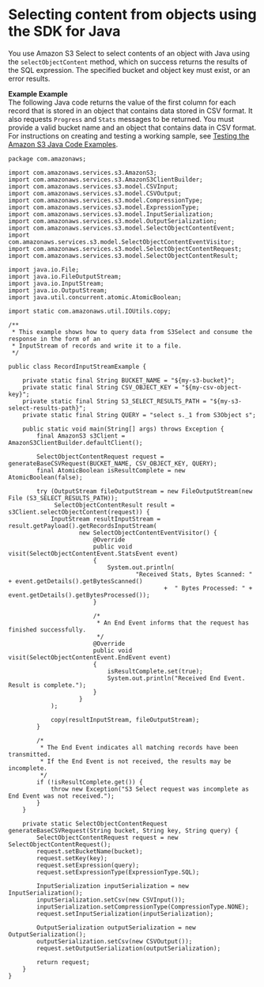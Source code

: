 # Selecting content from objects using the SDK for Java<a name="SelectObjectContentUsingJava"></a>

You use Amazon S3 Select to select contents of an object with Java using the `selectObjectContent` method, which on success returns the results of the SQL expression\. The specified bucket and object key must exist, or an error results\.

**Example Example**  
The following Java code returns the value of the first column for each record that is stored in an object that contains data stored in CSV format\. It also requests `Progress` and `Stats` messages to be returned\. You must provide a valid bucket name and an object that contains data in CSV format\.  
For instructions on creating and testing a working sample, see [Testing the Amazon S3 Java Code Examples](UsingTheMPJavaAPI.md#TestingJavaSamples)\.  

```
package com.amazonaws;

import com.amazonaws.services.s3.AmazonS3;
import com.amazonaws.services.s3.AmazonS3ClientBuilder;
import com.amazonaws.services.s3.model.CSVInput;
import com.amazonaws.services.s3.model.CSVOutput;
import com.amazonaws.services.s3.model.CompressionType;
import com.amazonaws.services.s3.model.ExpressionType;
import com.amazonaws.services.s3.model.InputSerialization;
import com.amazonaws.services.s3.model.OutputSerialization;
import com.amazonaws.services.s3.model.SelectObjectContentEvent;
import com.amazonaws.services.s3.model.SelectObjectContentEventVisitor;
import com.amazonaws.services.s3.model.SelectObjectContentRequest;
import com.amazonaws.services.s3.model.SelectObjectContentResult;

import java.io.File;
import java.io.FileOutputStream;
import java.io.InputStream;
import java.io.OutputStream;
import java.util.concurrent.atomic.AtomicBoolean;

import static com.amazonaws.util.IOUtils.copy;

/**
 * This example shows how to query data from S3Select and consume the response in the form of an
 * InputStream of records and write it to a file.
 */

public class RecordInputStreamExample {

    private static final String BUCKET_NAME = "${my-s3-bucket}";
    private static final String CSV_OBJECT_KEY = "${my-csv-object-key}";
    private static final String S3_SELECT_RESULTS_PATH = "${my-s3-select-results-path}";
    private static final String QUERY = "select s._1 from S3Object s";

    public static void main(String[] args) throws Exception {
        final AmazonS3 s3Client = AmazonS3ClientBuilder.defaultClient();

        SelectObjectContentRequest request = generateBaseCSVRequest(BUCKET_NAME, CSV_OBJECT_KEY, QUERY);
        final AtomicBoolean isResultComplete = new AtomicBoolean(false);

        try (OutputStream fileOutputStream = new FileOutputStream(new File (S3_SELECT_RESULTS_PATH));
             SelectObjectContentResult result = s3Client.selectObjectContent(request)) {
            InputStream resultInputStream = result.getPayload().getRecordsInputStream(
                    new SelectObjectContentEventVisitor() {
                        @Override
                        public void visit(SelectObjectContentEvent.StatsEvent event)
                        {
                            System.out.println(
                                    "Received Stats, Bytes Scanned: " + event.getDetails().getBytesScanned()
                                            +  " Bytes Processed: " + event.getDetails().getBytesProcessed());
                        }

                        /*
                         * An End Event informs that the request has finished successfully.
                         */
                        @Override
                        public void visit(SelectObjectContentEvent.EndEvent event)
                        {
                            isResultComplete.set(true);
                            System.out.println("Received End Event. Result is complete.");
                        }
                    }
            );

            copy(resultInputStream, fileOutputStream);
        }

        /*
         * The End Event indicates all matching records have been transmitted.
         * If the End Event is not received, the results may be incomplete.
         */
        if (!isResultComplete.get()) {
            throw new Exception("S3 Select request was incomplete as End Event was not received.");
        }
    }

    private static SelectObjectContentRequest generateBaseCSVRequest(String bucket, String key, String query) {
        SelectObjectContentRequest request = new SelectObjectContentRequest();
        request.setBucketName(bucket);
        request.setKey(key);
        request.setExpression(query);
        request.setExpressionType(ExpressionType.SQL);

        InputSerialization inputSerialization = new InputSerialization();
        inputSerialization.setCsv(new CSVInput());
        inputSerialization.setCompressionType(CompressionType.NONE);
        request.setInputSerialization(inputSerialization);

        OutputSerialization outputSerialization = new OutputSerialization();
        outputSerialization.setCsv(new CSVOutput());
        request.setOutputSerialization(outputSerialization);

        return request;
    }
}
```